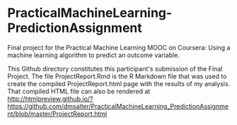 PracticalMachineLearning-PredictionAssignment
=============================================

Final project for the Practical Machine Learning MOOC on Coursera: Using a machine learning algorithm to predict an outcome variable.

This Github directory constitutes this participant's submission of the Final Project. The file ProjectReport.Rmd is the R Markdown file that was used to create the compiled ProjectReport.html page with the results of my analysis. That compiled HTML file can also be rendered at http://htmlpreview.github.io/?https://github.com/dmsalter/PracticalMachineLearning_PredictionAssignment/blob/master/ProjectReport.html

